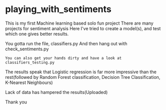 # playing_with_sentiments
This is my first Machine learning based solo fun project
  There are many projects for sentiment analysis
Here I've tried to create a model(s), and test which one gives better results.


You gotta run the file, classifiers.py
And then hang out with check_sentiments.py

    You can also get your hands dirty and have a look at classifiers_testing.py


The results speak that Logistic regression is far more impressive than the rest(followed by Random Forest classification, Decision Tree Classification, K-Nearest Neighbours)

Lack of data has hampered the results(Uploaded)

Thank you
